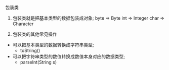包装类
1. 包装类就是把基本类型的数据包装成对象;
byte => Byte
int => Integer
char => Character

2. 包装类的其他常见操作
- 可以把基本类型的数据转换成字符串类型;
    - toString()
- 可以把字符串类型的数值转换成数值本身对应的数据类型;
    - parseInt(String s)

